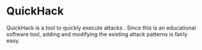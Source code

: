 # QuickHack

QuickHack is a tool to quickly execute attacks . Since this is an educational software tool, adding and modifying the existing attack patterns is fairly easy.
